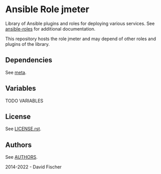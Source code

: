 # Ansible Role jmeter

Library of Ansible plugins and roles for deploying various services.
See [ansible-roles](https://github.com/davidfischer-ch/ansible-roles) for additional documentation.

This repository hosts the role jmeter and may depend of other roles and plugins of the library.

## Dependencies

See [meta](meta/main.yml).

## Variables

TODO VARIABLES

## License

See [LICENSE.rst](LICENSE.rst).

## Authors

See [AUTHORS](AUTHORS).

2014-2022 - David Fischer
